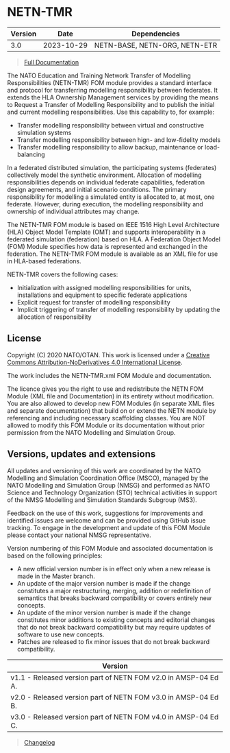 # NETN-TMR


|Version| Date| Dependencies|
|---|---|---|
|3.0|2023-10-29|NETN-BASE, NETN-ORG, NETN-ETR|

> [Full Documentation](NETN-TMR.md)

The NATO Education and Training Network Transfer of Modelling Responsibilities (NETN-TMR) FOM module provides a standard interface and protocol for transferring modelling responsibility between federates. It extends the HLA Ownership Management services by providing the means to Request a Transfer of Modelling Responsibility and to publish the initial and current modelling responsibilities. Use this capability to, for example:
            
* Transfer modelling responsibility between virtual and constructive simulation systems  
* Transfer modelling responsibility between hign- and low-fidelity models  
* Transfer modelling responsibility to allow backup, maintenance or load-balancing

In a federated distributed simulation, the participating systems (federates) collectively model the synthetic environment. Allocation of modelling responsibilities depends on individual federate capabilities, federation design agreements, and initial scenario conditions. The primary responsibility for modelling a simulated entity is allocated to, at most, one federate. However, during execution, the modelling responsibility and ownership of individual attributes may change. 

The NETN-TMR FOM module is based on IEEE 1516 High Level Architecture (HLA) Object Model Template (OMT) and supports interoperability in a federated simulation (federation) based on HLA. A Federation Object Model (FOM) Module specifies how data is represented and exchanged in the federation. The NETN-TMR FOM module is available as an XML file for use in HLA-based federations.

NETN-TMR covers the following cases:            
* Initialization with assigned modelling responsibilities for units, installations and equipment to specific federate applications 
* Explicit request for transfer of modelling responsibility 
* Implicit triggering of transfer of modelling responsibility by updating the allocation of responsibility

## License

Copyright (C) 2020 NATO/OTAN. This work is licensed under a [Creative Commons Attribution-NoDerivatives 4.0 International License](LICENCE.md).

The work includes the NETN-TMR.xml FOM Module and documentation.

The licence gives you the right to use and redistribute the NETN FOM Module (XML file and Documentation) in its entirety without modification. You are also allowed to develop new FOM Modules (in separate XML files and separate documentation) that build on or extend the NETN module by referencing and including necessary scaffolding classes. You are NOT allowed to modify this FOM Module or its documentation without prior permission from the NATO Modelling and Simulation Group.

## Versions, updates and extensions

All updates and versioning of this work are coordinated by the NATO Modelling and Simulation Coordination Office (MSCO), managed by the NATO Modelling and Simulation Group (NMSG) and performed as NATO Science and Technology Organization (STO) technical activities in support of the NMSG Modelling and Simulation Standards Subgroup (MS3).

Feedback on the use of this work, suggestions for improvements and identified issues are welcome and can be provided using GitHub issue tracking. To engage in the development and update of this FOM Module please contact your national NMSG representative.

Version numbering of this FOM Module and associated documentation is based on the following principles:

* A new official version number is in effect only when a new release is made in the Master branch.
* An update of the major version number is made if the change constitutes a major restructuring, merging, addition or redefinition of semantics that breaks backward compatibility or covers entirely new concepts.
* An update of the minor version number is made if the change constitutes minor additions to existing concepts and editorial changes that do not break backward compatibility but may require updates of software to use new concepts.
* Patches are released to fix minor issues that do not break backward compatibility.

|Version|
|---|
|v1.1 - Released version part of NETN FOM v2.0 in AMSP-04 Ed A.|
|v2.0 - Released version part of NETN FOM v3.0 in AMSP-04 Ed B.|
|v3.0 - Released version part of NETN FOM v4.0 in AMSP-04 Ed C.|

> [Changelog](changelog.md)

